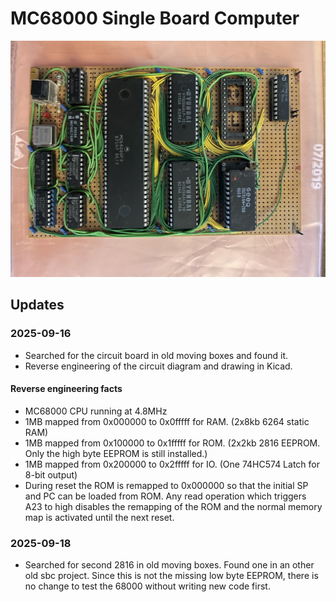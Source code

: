 # MC68000 Single Board Computer

![original](media/20250916_sbc_original.jpg)

## Updates
### 2025-09-16 
- Searched for the circuit board in old moving boxes and found it. 
- Reverse engineering of the circuit diagram and drawing in Kicad.

#### Reverse engineering facts
- MC68000 CPU running at 4.8MHz
- 1MB mapped from 0x000000 to 0x0fffff for RAM. (2x8kb 6264 static RAM)
- 1MB mapped from 0x100000 to 0x1fffff for ROM. (2x2kb 2816 EEPROM. Only the high byte EEPROM is still installed.)
- 1MB mapped from 0x200000 to 0x2fffff for IO. (One 74HC574 Latch for 8-bit output)
- During reset the ROM is remapped to 0x000000 so that the initial SP and PC can be loaded from ROM. Any read operation which triggers A23 to high disables the remapping of the ROM and the normal memory map is activated until the next reset.

### 2025-09-18
- Searched for second 2816 in old moving boxes. Found one in an other old sbc project. Since this is not the missing low byte EEPROM, there is no change to test the 68000 without writing new code first.

